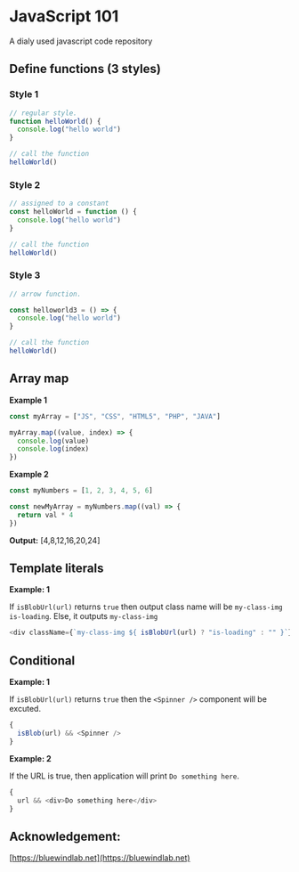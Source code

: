 # JavaScript 101

A dialy used javascript code repository

## Define functions (3 styles)

### Style 1

```javascript
// regular style.
function helloWorld() {
  console.log("hello world")
}

// call the function
helloWorld()
```

### Style 2

```javascript
// assigned to a constant
const helloWorld = function () {
  console.log("hello world")
}

// call the function
helloWorld()
```

### Style 3

```javascript
// arrow function.

const helloworld3 = () => {
  console.log("hello world")
}

// call the function
helloWorld()
```

## Array map

**Example 1**

```javascript
const myArray = ["JS", "CSS", "HTML5", "PHP", "JAVA"]

myArray.map((value, index) => {
  console.log(value)
  console.log(index)
})
```

**Example 2**

```javascript
const myNumbers = [1, 2, 3, 4, 5, 6]

const newMyArray = myNumbers.map((val) => {
  return val * 4
})
```

**Output:** [4,8,12,16,20,24]

## Template literals

**Example: 1**

If `isBlobUrl(url)` returns `true` then output class name will be `my-class-img is-loading`. Else, it outputs `my-class-img`

```javascript
<div className={`my-class-img ${ isBlobUrl(url) ? "is-loading" : "" }`} >
```

## Conditional

**Example: 1**

If `isBlobUrl(url)` returns `true` then the `<Spinner />` component will be excuted.

```javascript
{
  isBlob(url) && <Spinner />
}
```

**Example: 2**

If the URL is true, then application will print `Do something here`.

```javascript
{
  url && <div>Do something here</div>
}
```

## Acknowledgement:

[https://bluewindlab.net](https://bluewindlab.net)
